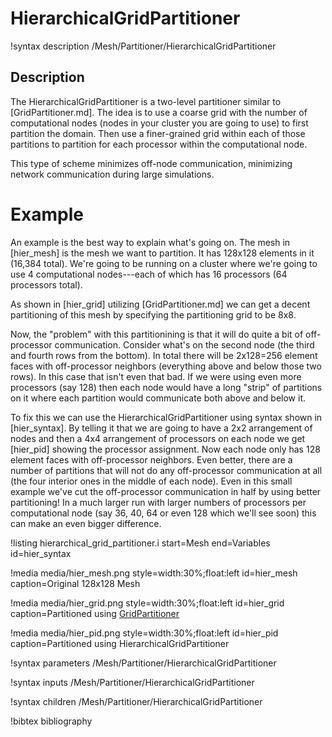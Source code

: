 # HierarchicalGridPartitioner

!syntax description /Mesh/Partitioner/HierarchicalGridPartitioner

## Description

The HierarchicalGridPartitioner is a two-level partitioner similar to [GridPartitioner.md].  The idea is to use a coarse grid with the number of computational nodes (nodes in your cluster you are going to use) to first partition the domain.  Then use a finer-grained grid within each of those partitions to partition for each processor within the computational node.

This type of scheme minimizes off-node communication, minimizing network communication during large simulations.

# Example

An example is the best way to explain what's going on.  The mesh in [hier_mesh] is the mesh we want to partition.  It has 128x128 elements in it (16,384 total).  We're going to be running on a cluster where we're going to use 4 computational nodes---each of which has 16 processors (64 processors total).

As shown in [hier_grid] utilizing [GridPartitioner.md] we can get a decent partitioning of this mesh by specifying the partitioning grid to be 8x8.

Now, the "problem" with this partitionining is that it will do quite a bit of off-processor communication.  Consider what's on the second node (the third and fourth rows from the bottom).  In total there will be 2x128=256 element faces with off-processor neighbors (everything above and below those two rows).  In this case that isn't even that bad.  If we were using even more processors (say 128) then each node would have a long "strip" of partitions on it where each partition would communicate both above and below it.

To fix this we can use the HierarchicalGridPartitioner using syntax shown in [hier_syntax].  By telling it that we are going to have a 2x2 arrangement of nodes and then a 4x4 arrangement of processors on each node we get [hier_pid] showing the processor assignment.  Now each node only has 128 element faces with off-processor neighbors.  Even better, there are a number of partitions that will not do any off-processor communication at all (the four interior ones in the middle of each node).  Even in this small example we've cut the off-processor communication in half by using better partitioning!  In a much larger run with larger numbers of processors per computational node (say 36, 40, 64 or even 128 which we'll see soon) this can make an even bigger difference.

!listing hierarchical_grid_partitioner.i start=Mesh end=Variables id=hier_syntax

!media media/hier_mesh.png style=width:30%;float:left id=hier_mesh caption=Original 128x128 Mesh

!media media/hier_grid.png style=width:30%;float:left id=hier_grid caption=Partitioned using [GridPartitioner](/GridPartitioner.md)

!media media/hier_pid.png style=width:30%;float:left id=hier_pid caption=Partitioned using HierarchicalGridPartitioner


!syntax parameters /Mesh/Partitioner/HierarchicalGridPartitioner

!syntax inputs /Mesh/Partitioner/HierarchicalGridPartitioner

!syntax children /Mesh/Partitioner/HierarchicalGridPartitioner

!bibtex bibliography
